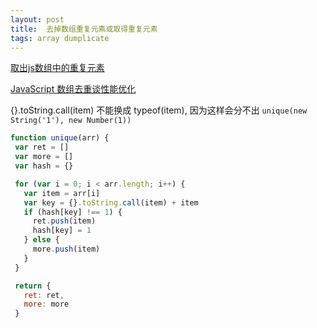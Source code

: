 ```yaml
---
layout: post
title:  去掉数组重复元素或取得重复元素
tags: array dumplicate
---
```


[取出js数组中的重复元素](http://f2e.im/t/954)

[JavaScript 数组去重谈性能优化](https://github.com/lifesinger/lifesinger.github.com/issues/113)

{}.toString.call(item) 不能换成 typeof(item), 因为这样会分不出 `unique(new String('1'), new Number(1))`

```js
function unique(arr) {
 var ret = []
 var more = []
 var hash = {}

 for (var i = 0; i < arr.length; i++) {
   var item = arr[i]
   var key = {}.toString.call(item) + item
   if (hash[key] !== 1) {
     ret.push(item)
     hash[key] = 1
   } else {
     more.push(item)
   }
 }

 return {
   ret: ret,
   more: more
 }
```

